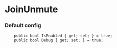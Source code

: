 # JoinUnmute

### Default config

        public bool IsEnabled { get; set; } = true;
        public bool Debug { get; set; } = true;
